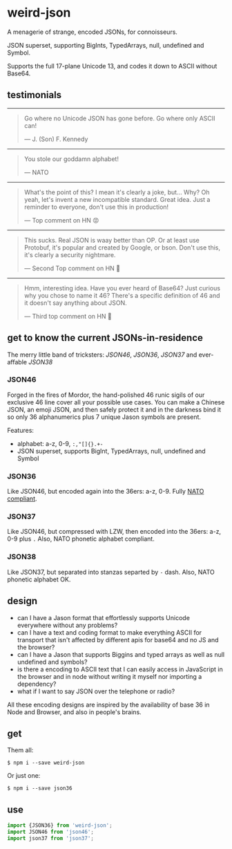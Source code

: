 # weird-json

A menagerie of strange, encoded JSONs, for connoisseurs.

JSON superset, supporting BigInts, TypedArrays, null, undefined and Symbol.

Supports the full 17-plane Unicode 13, and codes it down to ASCII without Base64.

## testimonials

----------

> Go where no Unicode JSON has gone before. Go where only ASCII can!
>
> &mdash; J. (Son) F. Kennedy

----------

> You stole our goddamn alphabet!
>
> &mdash; NATO

----------

> What's the point of this? I mean it's clearly a joke, but... Why? Oh yeah, let's invent a new incompatible standard. Great idea. Just a reminder to everyone, don't use this in production! 
>
> &mdash; Top comment on HN :pout:

----------

> This sucks. Real JSON is waay better than OP. Or at least use Protobuf, it's popular and created by Google, or bson. Don't use this, it's clearly a security nightmare.
>
> &mdash; Second Top comment on HN :vomiting_face:	

----------

> Hmm, interesting idea. Have you ever heard of Base64? Just curious why you chose to name it 46? There's a specific definition of 46 and it doesn't say anything about JSON. 
> 
> &mdash; Third top comment on HN :japanese_goblin:

## get to know the current JSONs-in-residence

The merry little band of tricksters: *JSON46*, *JSON36*, *JSON37* and ever-affable *JSON38*

### JSON46

Forged in the fires of Mordor, the hand-polished 46 runic sigils of our exclusive 46 line cover all your possible use cases. You can make a Chinese JSON, an emoji JSON, and then safely protect it and in the darkness bind it so only 36 alphanumerics plus 7 unique Jason symbols are present.

Features:

- alphabet: a-z, 0-9, `:,"[]{}.+-`
- JSON superset, supports BigInt, TypedArrays, null, undefined and Symbol

### JSON36

Like JSON46, but encoded again into the 36ers: a-z, 0-9. Fully [NATO](https://www.nato.int/cps/fr/natohq/declassified_136216.htm) [compliant](https://archives.nato.int/phonetic-alphabet;isad).

### JSON37

Like JSON46, but compressed with LZW, then encoded into the 36ers: a-z, 0-9 plus `.` Also, NATO phonetic alphabet compliant.

### JSON38

Like JSON37, but separated into stanzas separted by `-` dash. Also, NATO phonetic alphabet OK.

## design

- can I have a Jason format that effortlessly supports Unicode everywhere without any problems?
- can I have a text and coding format to make everything ASCII for transport that isn't affected by different apis for base64 and no JS and the browser?
- can I have a Jason that supports Biggins and typed arrays as well as null undefined and symbols?
- is there a encoding to ASCII text that I can easily access in JavaScript in the browser and in node without writing it myself nor importing a dependency?
- what if I want to say JSON over the telephone or radio?

All these encoding designs are inspired by the availability of base 36 in Node and Browser, and also in people's brains.

## get 

Them all:

```console
$ npm i --save weird-json
```

Or just one:

```console
$ npm i --save json36
```

## use

```js
import {JSON36} from 'weird-json';
import JSON46 from 'json46';
import json37 from 'json37';
```
